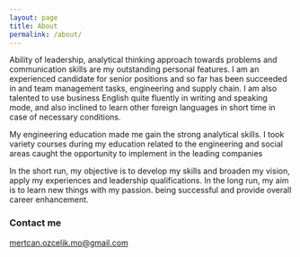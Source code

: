 ```yaml
---
layout: page
title: About
permalink: /about/
---
```

Ability of leadership, analytical thinking approach towards problems and communication skills are my outstanding personal features. I am an experienced candidate for senior positions and so far has been succeeded in and team management tasks, engineering and supply chain. I am also talented to use business English quite fluently in writing and speaking mode, and also inclined to learn other foreign languages in short time in case of necessary conditions.

My engineering education made me gain the strong analytical skills. I took variety courses during my education related to the engineering and social areas caught the opportunity to implement in the leading companies 

In the short run, my objective is to develop my skills and broaden my vision, apply my experiences and leadership qualifications. In the long run, my aim is to learn new things with my passion. being successful and provide overall career enhancement. 


### Contact me

[mertcan.ozcelik.mo@gmail.com](mailto:mertcan.ozcelik.mo@gmail.com)
